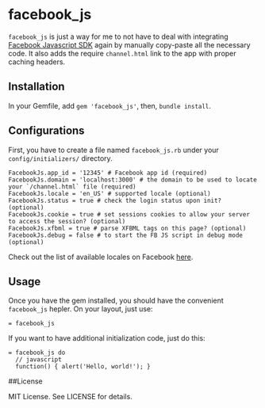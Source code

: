# facebook_js

`facebook_js` is just a way for me to not have to deal with integrating [Facebook Javascript SDK][1] again by manually copy-paste all the necessary code.  It also adds the require `channel.html` link to the app with proper caching headers.

## Installation

In your Gemfile, add `gem 'facebook_js'`, then, `bundle install`.

## Configurations

First, you have to create a file named `facebook_js.rb` under your `config/initializers/` directory.

    FacebookJs.app_id = '12345' # Facebook app id (required)
    FacebookJs.domain = 'localhost:3000' # the domain to be used to locate your `/channel.html` file (required)
    FacebookJs.locale = 'en_US' # supported locale (optional)
    FacebookJs.status = true # check the login status upon init? (optional)
    FacebookJs.cookie = true # set sessions cookies to allow your server to access the session? (optional)
    FacebookJs.xfbml = true # parse XFBML tags on this page? (optional)
    FacebookJs.debug = false # to start the FB JS script in debug mode (optional)

Check out the list of available locales on Facebook [here][2].

## Usage

Once you have the gem installed, you should have the convenient `facebook_js` hepler.  On your layout, just use:

    = facebook_js

If you want to have additional initialization code, just do this:

    = facebook_js do
      // javascript
      function() { alert('Hello, world!'); }

##License

MIT License. See LICENSE for details.

[1]: https://developers.facebook.com/docs/reference/javascript/
[2]: https://www.facebook.com/translations/FacebookLocales.xml